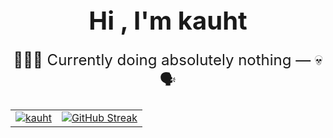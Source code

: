 <h1 align="center" style="border: none; font-size: 2.5rem; margin-bottom: 0;">
  Hi <!-- <img src="https://media.giphy.com/media/hvRJCLFzcasrR4ia7z/giphy.gif" width="30px" /> -->, I'm kauht
</h1>
<p align="center" style="border: none; font-weight: normal; font-size: 1.5rem;">
  👨🏻‍💻 Currently doing absolutely nothing — 💀 🗣️
</p>

<table align="center">
  <tr>
    <td>
      <a href="" target="blank"><img align="center" src="https://github-readme-stats.vercel.app/api?username=kauht&theme=prussian&show_icons=true&hide_border=false&count_private=true" alt="kauht"/></a>
    </td>
    <td>
      <a href="https://git.io/streak-stats"><img src="https://github-readme-streak-stats.herokuapp.com/?user=kauht&theme=prussian&hide_border=false" alt="GitHub Streak" /></a>
    </td>
  <tr>
</table>
